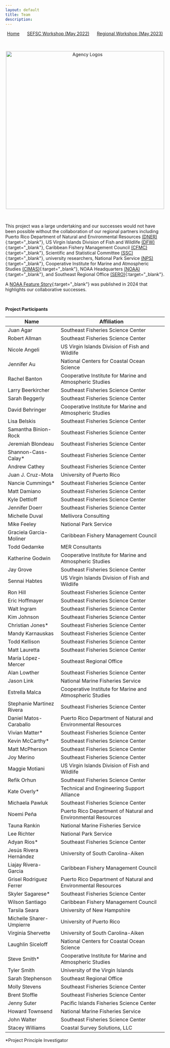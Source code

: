```yaml
---
layout: default
title: Team
description: 
---
```


<!-- navigation.html -->
<div style="text-align: center; margin-bottom: 1rem;">
  <a href="/" style="margin-right: 20px; ">Home</a>
  <a href="SEFSC.html" style="margin-right: 20px;">SEFSC Workshop (May 2022)</a>
  <a href="Regional.html">Regional Workshop (May 2023)</a>
</div>

<br>

<p align="center">
<img src="https://github.com/user-attachments/assets/f192392b-fcd7-4413-9a97-8dcf6505f876" alt="Agency Logos" width="500">
</p>

<br>

This project was a large undertaking and our successes would not have been possible without the collaboration of our regional partners including Puerto Rico Department of Natural and Environmental Resources [(DNER)](https://www.ecos.org/members/puerto-rico/){:target="_blank"}, US Virgin Islands Division of Fish and Wildlife [(DFW)](https://dpnr.vi.gov/fish-and-wildlife/){:target="_blank"}, Caribbean Fishery Management Council [(CFMC)](https://www.caribbeanfmc.com/){:target="_blank"}, Scientific and Statistical Committee [(SSC)](https://www.caribbeanfmc.com/about-caribbean-fishery-management-council/scientific-and-statistical-committee){:target="_blank"}, university researchers, National Park Service [(NPS)](https://www.nps.gov/subjects/oceans/caribbean.htm){:target="_blank"}, Cooperative Institute for Marine and Atmospheric Studies [(CIMAS)](https://cimas.earth.miami.edu/){:target="_blank"}, NOAA Headquarters [(NOAA)](https://www.fisheries.noaa.gov/about/office-habitat-conservation){:target="_blank"}, and Southeast Regional Office [(SERO)](https://www.fisheries.noaa.gov/southeast/sustainable-fisheries/sustainable-fisheries-caribbean){:target="_blank"}.

A [NOAA Feature Story](https://www.fisheries.noaa.gov/feature-story/improving-fisheries-and-ecosystem-data-collection-caribbean-through-partnership){:target="_blank"} was published in 2024 that highlights our collaborative successes.

<br>

**Project Participants**

Name | Affiliation
--- | ---
Juan Agar | Southeast Fisheries Science Center
Robert Allman | Southeast Fisheries Science Center
Nicole Angeli | US Virgin Islands Division of Fish and Wildlife
Jennifer Au | National Centers for Coastal Ocean Science
Rachel Banton | Cooperative Institute for Marine and Atmospheric Studies
Larry Beerkircher | Southeast Fisheries Science Center
Sarah Beggerly | Southeast Fisheries Science Center
David Behringer | Cooperative Institute for Marine and Atmospheric Studies
Lisa Belskis | Southeast Fisheries Science Center
Samantha Binion-Rock | Southeast Fisheries Science Center
Jeremiah Blondeau | Southeast Fisheries Science Center
Shannon-Cass-Calay* | Southeast Fisheries Science Center
Andrew Cathey | Southeast Fisheries Science Center
Juan J. Cruz-Mota | University of Puerto Rico
Nancie Cummings* | Southeast Fisheries Science Center
Matt Damiano | Southeast Fisheries Science Center
Kyle Dettloff | Southeast Fisheries Science Center
Jennifer Doerr | Southeast Fisheries Science Center
Michelle Duval | Mellivora Consulting
Mike Feeley |	National Park Service
Graciela Garcia-Moliner | Caribbean Fishery Management Council
Todd Gedamke | MER Consultants
Katherine Godwin | Cooperative Institute for Marine and Atmospheric Studies
Jay Grove | Southeast Fisheries Science Center
Sennai Habtes | US Virgin Islands Division of Fish and Wildlife
Ron Hill | Southeast Fisheries Science Center
Eric Hoffmayer | Southeast Fisheries Science Center
Walt Ingram | Southeast Fisheries Science Center
Kim Johnson | Southeast Fisheries Science Center
Christian Jones* | Southeast Fisheries Science Center
Mandy Karnauskas |	Southeast Fisheries Science Center
Todd Kellison | Southeast Fisheries Science Center
Matt Lauretta | Southeast Fisheries Science Center
María López-Mercer | Southeast Regional Office
Alan Lowther | Southeast Fisheries Science Center
Jason Link | National Marine Fisheries Service
Estrella Malca | Cooperative Institute for Marine and Atmospheric Studies
Stephanie Martinez Rivera | Southeast Fisheries Science Center
Daniel Matos-Caraballo | Puerto Rico Department of Natural and Environmental Resources
Vivian Matter* | Southeast Fisheries Science Center
Kevin McCarthy* | Southeast Fisheries Science Center
Matt McPherson | Southeast Fisheries Science Center
Joy Merino |	Southeast Fisheries Science Center
Maggie Motiani | US Virgin Islands Division of Fish and Wildlife
Refik Orhun |	Southeast Fisheries Science Center
Kate Overly* | Technical and Engineering Support Alliance
Michaela Pawluk | Southeast Fisheries Science Center
Noemi Peña |	Puerto Rico Department of Natural and Environmental Resources
Tauna Rankin | National Marine Fisheries Service
Lee Richter | National Park Service
Adyan Rios* | Southeast Fisheries Science Center
Jesús Rivera Hernández | University of South Carolina-Aiken
Liajay Rivera-Garcia | Caribbean Fishery Management Council
Grisel Rodriguez Ferrer | Puerto Rico Department of Natural and Environmental Resources
Skyler Sagarese* | Southeast Fisheries Science Center
Wilson Santiago | Caribbean Fishery Management Council
Tarsila Seara | University of New Hampshire
Michelle Sharer-Umpierre |	University of Puerto Rico
Virginia Shervette | University of South Carolina-Aiken
Laughlin Siceloff | National Centers for Coastal Ocean Science
Steve Smith* | Cooperative Institute for Marine and Atmospheric Studies
Tyler Smith |	University of the Virgin Islands
Sarah Stephenson | Southeast Regional Office
Molly Stevens | Southeast Fisheries Science Center
Brent Stoffle | Southeast Fisheries Science Center
Jenny Suter |	Pacific Islands Fisheries Science Center
Howard Townsend | National Marine Fisheries Service
John Walter | Southeast Fisheries Science Center
Stacey Williams | Coastal Survey Solutions, LLC
  
*Project Principle Investigator
